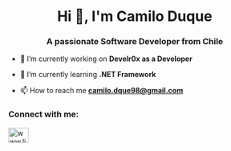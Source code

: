 <h1 align="center">Hi 👋, I'm Camilo Duque</h1>
<h3 align="center">A passionate Software Developer from Chile</h3>

- 🔭 I’m currently working on **Develr0x as a Developer**

- 🌱 I’m currently learning **.NET Framework**

- 📫 How to reach me **camilo.dque98@gmail.com**

<h3 align="left">Connect with me:</h3>
<p align="left">
<a href="https://linkedin.com/in/www.linkedin.com/in/cvillar98" target="blank"><img align="center" src="https://raw.githubusercontent.com/rahuldkjain/github-profile-readme-generator/master/src/images/icons/Social/linked-in-alt.svg" alt="www.linkedin.com/in/cvillar98" height="30" width="40" /></a>
</p>
